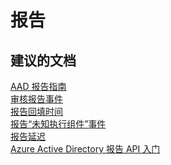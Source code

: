 <properties
    pageTitle="报告"
    description="报告"
    service="microsoft.activedirectory"
    resource="activedirectory"
    authors="aashu"
    displayOrder=""
    selfHelpType="generic"
    supportTopicIds="32302996"
    resourceTags=""
    productPesIds="14785"
    cloudEnvironments="public"
/>


# 报告


## **建议的文档**
[AAD 报告指南](https://azure.microsoft.com/documentation/articles/active-directory-reporting-guide/)<br>
[审核报告事件](https://azure.microsoft.com/documentation/articles/active-directory-reporting-audit-events/)<br>
[报告回填时间](https://azure.microsoft.com/documentation/articles/active-directory-reporting-backfill/)<br>
[报告“未知执行组件”事件](https://azure.microsoft.com/documentation/articles/active-directory-reporting-unknown-actor/)<br>
[报告延迟](https://azure.microsoft.com/documentation/articles/active-directory-reporting-latencies/)<br>
[Azure Active Directory 报告 API 入门](https://azure.microsoft.com/documentation/articles/active-directory-reporting-api-getting-started/)



<!--HONumber=Jul16_HO4-->


